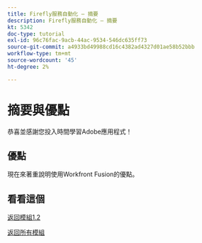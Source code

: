 ```yaml
---
title: Firefly服務自動化 — 摘要
description: Firefly服務自動化 — 摘要
kt: 5342
doc-type: tutorial
exl-id: 96c76fac-9acb-44ac-9534-546dc635ff73
source-git-commit: a4933bd49988cd16c4382ad4327d01ae58b52bbb
workflow-type: tm+mt
source-wordcount: '45'
ht-degree: 2%

---
```


# 摘要與優點

恭喜並感謝您投入時間學習Adobe應用程式！

## 優點

現在來著重說明使用Workfront Fusion的優點。

## 看看這個

[返回模組1.2](./automation.md)

[返回所有模組](../../../overview.md)
